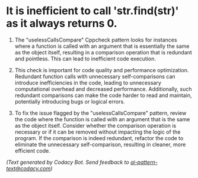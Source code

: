 # It is inefficient to call 'str.find(str)' as it always returns 0.

1. The "uselessCallsCompare" Cppcheck pattern looks for instances where a function is called with an argument that is essentially the same as the object itself, resulting in a comparison operation that is redundant and pointless. This can lead to inefficient code execution.

2. This check is important for code quality and performance optimization. Redundant function calls with unnecessary self-comparisons can introduce inefficiencies in the code, leading to unnecessary computational overhead and decreased performance. Additionally, such redundant comparisons can make the code harder to read and maintain, potentially introducing bugs or logical errors.

3. To fix the issue flagged by the "uselessCallsCompare" pattern, review the code where the function is called with an argument that is the same as the object itself. Consider whether the comparison operation is necessary or if it can be removed without impacting the logic of the program. If the comparison is indeed redundant, refactor the code to eliminate the unnecessary self-comparison, resulting in cleaner, more efficient code.

_(Text generated by Codacy Bot. Send feedback to ai-pattern-text@codacy.com)_
